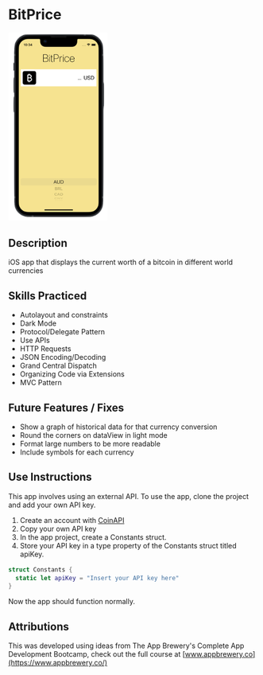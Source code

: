 # BitPrice

<img src="https://github.com/PhilomathMac/BitPrice/blob/main/PortfolioImage.png?raw=true" alt="BitPrice Icon" width="200"/>


## Description
iOS app that displays the current worth of a bitcoin in different world currencies

## Skills Practiced

* Autolayout and constraints
* Dark Mode
* Protocol/Delegate Pattern
* Use APIs
* HTTP Requests
* JSON Encoding/Decoding
* Grand Central Dispatch
* Organizing Code via Extensions
* MVC Pattern

## Future Features / Fixes
* Show a graph of historical data for that currency conversion
* Round the corners on dataView in light mode
* Format large numbers to be more readable
* Include symbols for each currency

## Use Instructions

This app involves using an external API. To use the app, clone the project and add your own API key.

1. Create an account with [CoinAPI](https://www.coinapi.io)
2. Copy your own API key
3. In the app project, create a Constants struct.
4. Store your API key in a type property of the Constants struct titled apiKey.

```swift
struct Constants {
  static let apiKey = "Insert your API key here"
}

```

Now the app should function normally.

## Attributions

This was developed using ideas from The App Brewery's Complete App Development Bootcamp, check out the full course at [www.appbrewery.co](https://www.appbrewery.co/)
